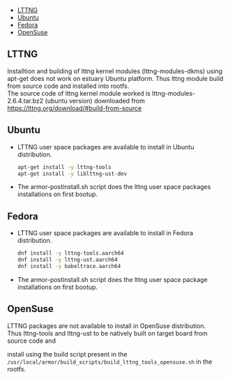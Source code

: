 * [LTTNG](#1)
* [Ubuntu](#2)
* [Fedora](#3)
* [OpenSuse](#4)

## <a name="1">LTTNG</a>

Installtion and building of lttng kernel modules (lttng-modules-dkms) using apt-get does not work on estuary Ubuntu platform. Thus lttng module build from source code and installed into rootfs.  
The source code of lttng kernel module worked is lttng-modules-2.6.4.tar.bz2 (ubuntu version) downloaded from https://lttng.org/download/#build-from-source

## <a name="2">Ubuntu</a>

- LTTNG user space packages are available to install in Ubuntu distribution.

  ```bash
  apt-get install -y lttng-tools
  apt-get install -y liblttng-ust-dev
  ```
- The armor-postinstall.sh script does the lttng user space packages installations on first bootup.


## <a name="3">Fedora</a>

- LTTNG user space packages are available to install in Fedora distribution.
  ```bash
  dnf install -y lttng-tools.aarch64
  dnf install -y lttng-ust.aarch64
  dnf install -y babeltrace.aarch64
  ```
- The armor-postinstall.sh script does the lttng user space package installations on first bootup.

## <a name="4">OpenSuse</a>

LTTNG packages are not available to install in OpenSuse distribution.  
Thus lttng-tools and lttng-ust to be natively built on target board from source code and

install using the build script present in the `/usr/local/armor/build_scripts/build_lttng_tools_opensuse.sh`
in the rootfs.

